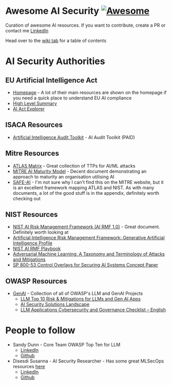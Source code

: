 # Awesome AI Security [![Awesome](https://awesome.re/badge.svg)](https://awesome.re)
Curation of awesome AI resources. If you want to contribute, create a PR or contact me [LinkedIn](https://linkedin.com/in/louiscremen)

Head over to the [wiki tab](https://github.com/teaching-louis/awesome-ai-security/wiki/Home) for a table of contents

# AI Security Authorities


## EU Artificial Intelligence Act
* [Homepage](https://artificialintelligenceact.eu/) - A lot of their main resources are shown on the homepage if you need a quick place to understand EU AI compliance
 * [High Level Summary](https://artificialintelligenceact.eu/high-level-summary/)
 * [AI Act Explorer](https://artificialintelligenceact.eu/ai-act-explorer/)


## ISACA Resources
* [Artificial Intelligence Audit Toolkit](https://store.isaca.org/s/store#/store/browse/detail/a2S4w000007kB9pEAE) - AI Audit Toolkit (PAID)


## Mitre Resources
* [ATLAS Matrix](https://atlas.mitre.org/matrices/ATLAS) - Great collection of TTPs for AI/ML attacks
* [MITRE AI Maturity Model](https://aimaturitymodel.mitre.org/) - Decent document demonstrating an approach to maturity an organisation utilising AI 
* [SAFE-AI](https://www.compliancehub.wiki/content/files/2025/07/mitresafeAI.pdf) - I'm not sure why I can't find this on the MITRE website, but it is an excellent framework mapping ATLAS and NIST. As with many documents, a lot of the good stuff is in the appendix, definitely worth checking out


## NIST Resources
* [NIST AI Risk Management Framework (AI RMF 1.0)](https://nvlpubs.nist.gov/nistpubs/ai/NIST.AI.100-1.pdf) - Great document. Definitely worth looking at
* [Artificial Intelligence Risk Management Framework: Generative Artificial Intelligence Profile](https://nvlpubs.nist.gov/nistpubs/ai/NIST.AI.600-1.pdf)
* [NIST AI RMF Playbook](https://airc.nist.gov/airmf-resources/playbook/)
* [Adversarial Machine Learning: A Taxonomy and Terminology of Attacks and Mitigations](https://www.nist.gov/publications/adversarial-machine-learning-taxonomy-and-terminology-attacks-and-mitigations-0)
* [SP 800-53 Control Overlays for Securing AI Systems Concept Paper](https://csrc.nist.gov/csrc/media/Projects/cosais/documents/NIST-Overlays-SecuringAI-concept-paper.pdf)


## OWASP Resources
* [GenAI](https://genai.owasp.org/) - Collection of all of OWASP's LLM and GenAI Projects
  * [LLM Top 10 Risk & Mitigations for LLMs and Gen AI Apps](https://genai.owasp.org/llm-top-10/)
  * [AI Security Solutions Landscape](https://genai.owasp.org/ai-security-solutions-landscape/)
  * [LLM Applications Cybersecurity and Governance Checklist – English](https://genai.owasp.org/resource/llm-applications-cybersecurity-and-governance-checklist-english/)


# People to follow
* Sandy Dunn - Core Team OWASP Top Ten for LLM
  * [LinkedIn](https://www.linkedin.com/in/sandydunnciso/)
  * [Github](https://github.com/subzer0girl2)
* Disesdi Susanna - AI Security Researcher - Has some great MLSecOps resources [here](https://github.com/disesdi/mlsecops_references)
  * [LinkedIn](https://www.linkedin.com/in/disesdi/)
  * [Github](https://github.com/disesdi)
